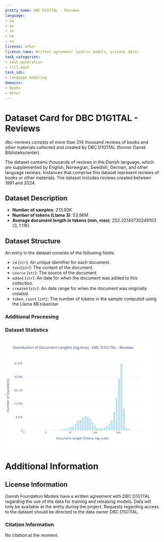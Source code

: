 ```yaml
---
pretty_name: DBC D1G1TAL - Reviews
language:
- da
- en
- se
- nb
- nn
license: other
license_name: Written agreement (public models, private data)
task_categories:
- text-generation
- fill-mask
task_ids:
- language-modeling
domains:
- Books
- Other
---
```


# Dataset Card for DBC D1G1TAL - Reviews

<!-- START-SHORT DESCRIPTION -->
dbc-reviews consists of more than 214 thousand reviews of books and other materials collected and created by DBC D1G1TAL (former Dansk Bibliotekscenter).
<!-- END-SHORT DESCRIPTION -->

The dataset contains thousands of reviews in the Danish language, which are supplemented by English, Norwegian, Swedish, German, and other language reviews. Instances that comprise this dataset represent reviews of books or other materials. The dataset includes reviews created between 1991 and 2024.




## Dataset Description

<!-- START-DESC-STATS -->
- **Number of samples**: 213.93K
- **Number of tokens (Llama 3)**: 53.96M
- **Average document length in tokens (min, max)**: 252.22140730249103 (3, 1.11K)
<!-- END-DESC-STATS -->


## Dataset Structure
An entry in the dataset consists of the following fields:

- `id` (`str`): An unique identifier for each document.
- `text`(`str`): The content of the document.
- `source` (`str`): The source of the document.
- `added` (`str`): An date for when the document was added to this collection.
- `created` (`str`): An date range for when the document was originally created.
- `token_count` (`int`): The number of tokens in the sample computed using the Llama 8B tokenizer


### Additional Processing


### Dataset Statistics

<!-- START-DATASET PLOTS -->
<p align="center">
<img src="./images/dist_document_length.svg" width="600" style="margin-right: 10px;" />
</p>
<!-- END-DATASET PLOTS -->


# Additional Information

## License Information
Danish Foundation Models have a written agreement with DBC D1G1TAL regarding the use of the data for training and releasing models. 
Data will only be available at the entity during the project. Requests regarding access to the dataset should be directed to the data owner DBC D1G1TAL.

### Citation Information

No citation at the moment.
